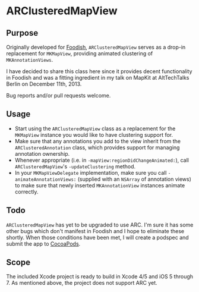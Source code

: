 ARClusteredMapView
==================

Purpose
-------

Originally developed for [Foodish](http://www.foodishapp.com/), `ARClusteredMapView` serves as a drop-in replacement for `MKMapView`, providing animated clustering of `MKAnnotationViews`.

I have decided to share this class here since it provides decent functionality in Foodish and was a fitting ingredient in my talk on MapKit at AltTechTalks Berlin on December 11th, 2013.

Bug reports and/or pull requests welcome.

Usage
-----

* Start using the `ARClusteredMapView` class as a replacement for the `MKMapView` instance you would like to have clustering support for.
* Make sure that any annotations you add to the view inherit from the `ARClusteredAnnotation` class, which provides support for managing annotation ownership.
* Whenever appropriate (i.e. in `-mapView:regionDidChangeAnimated:`), call `ARClusteredMapView`'s `-updateClustering` method.
* In your `MKMapViewDelegate` implementation, make sure you call `-animateAnnotationViews:` (supplied with an `NSArray` of annotation views) to make sure that newly inserted `MKAnnotationView` instances animate correctly.

Todo
----

`ARClusteredMapView` has yet to be upgraded to use ARC. I'm sure it has some other bugs which don't manifest in Foodish and I hope to eliminate these shortly. When those conditions have been met, I will create a podspec and submit the app to [CocoaPods](http://www.cocoapods.org/).

Scope
-----

The included Xcode project is ready to build in Xcode 4/5 and iOS 5 through 7. As mentioned above, the project does not support ARC yet.

